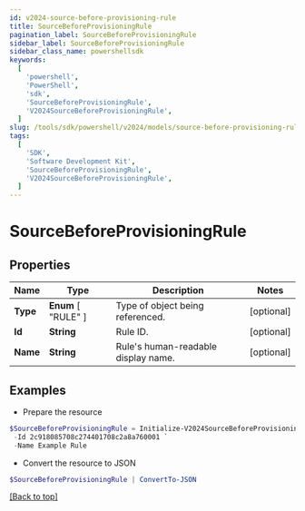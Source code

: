 ```yaml
---
id: v2024-source-before-provisioning-rule
title: SourceBeforeProvisioningRule
pagination_label: SourceBeforeProvisioningRule
sidebar_label: SourceBeforeProvisioningRule
sidebar_class_name: powershellsdk
keywords:
  [
    'powershell',
    'PowerShell',
    'sdk',
    'SourceBeforeProvisioningRule',
    'V2024SourceBeforeProvisioningRule',
  ]
slug: /tools/sdk/powershell/v2024/models/source-before-provisioning-rule
tags:
  [
    'SDK',
    'Software Development Kit',
    'SourceBeforeProvisioningRule',
    'V2024SourceBeforeProvisioningRule',
  ]
---
```


# SourceBeforeProvisioningRule

## Properties

| Name | Type | Description | Notes |
| --- | --- | --- | --- |
| **Type** | **Enum** [ "RULE" ] | Type of object being referenced. | [optional] |
| **Id** | **String** | Rule ID. | [optional] |
| **Name** | **String** | Rule's human-readable display name. | [optional] |

## Examples

- Prepare the resource

```powershell
$SourceBeforeProvisioningRule = Initialize-V2024SourceBeforeProvisioningRule  -Type RULE `
 -Id 2c918085708c274401708c2a8a760001 `
 -Name Example Rule
```

- Convert the resource to JSON

```powershell
$SourceBeforeProvisioningRule | ConvertTo-JSON
```

[[Back to top]](#)
